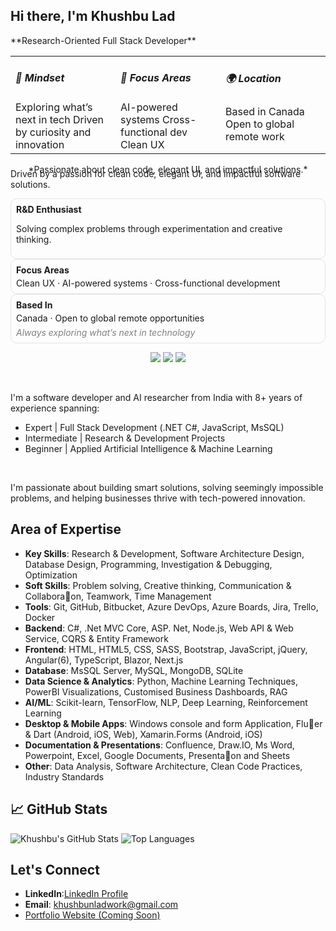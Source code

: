 <h2 align="left">Hi there, I'm Khushbu Lad</h2>
**Research-Oriented Full Stack Developer** 
<table width="100%">
  <tr>
    <td width="33%" valign="top">
      <h5>🧠 Mindset  </h5>
      Exploring what’s next in tech  
      Driven by curiosity and innovation  
    </td>
    <td width="33%" valign="top">
      <h5>🔬 Focus Areas</h5>
      AI-powered systems  
      Cross-functional dev  
      Clean UX 
    </td>
    <td width="33%" valign="top">
        <h5>🌍 Location</h5>  
        Based in Canada  
        Open to global remote work  
    </td>
  </tr>
</table>

<div align="center">
  *Passionate about clean code, elegant UI, and impactful solutions.*
</div>



<p align="left" style="margin-top: -10px;">
  Driven by a passion for clean code, elegant UI, and impactful software solutions.
</p>

<div>
  <div style="border: 1px solid rgba(120,120,120,0.2); border-radius: 10px; padding: 8px;">
    <h4 style="margin: 0;">R&D Enthusiast</h4>
    <p>Solving complex problems through experimentation and creative thinking.</p>
  </div>
  <div style="border: 1px solid rgba(120,120,120,0.2); border-radius: 10px; padding: 8px;">
    <h4 style="margin: 0;">Focus Areas</h4>
    <p style="margin: 4px 0 0;">Clean UX · AI-powered systems · Cross-functional development</p>
  </div>
  <div style="border: 1px solid rgba(120,120,120,0.2); border-radius: 10px; padding: 8px;">
    <h4 style="margin: 0;">Based In</h4>
    <p style="margin: 4px 0 0;">Canada · Open to global remote opportunities</p>
    <p style="color: gray; font-style: italic; margin: 6px 0 0;">Always exploring what’s next in technology</p>
  </div>
</div>

<p align="center">
  <img src="https://img.shields.io/badge/FullStack-Developer-blue?style=for-the-badge&logo=visualstudio&logoColor=white"/>
  <img src="https://img.shields.io/badge/AI/ML-Researcher-ff69b4?style=for-the-badge&logo=tensorflow&logoColor=white"/>
  <img src="https://img.shields.io/badge/UX-Creative-lightgrey?style=for-the-badge&logo=figma&logoColor=black"/>
</p>

<br />

I'm a software developer and AI researcher from India with 8+ years of experience spanning:
- Expert | Full Stack Development (.NET C#, JavaScript, MsSQL)
- Intermediate | Research & Development Projects
- Beginner | Applied Artificial Intelligence & Machine Learning

<br />

I'm passionate about building smart solutions, solving seemingly impossible problems, and helping businesses thrive with tech-powered innovation.

## Area of Expertise

- **Key Skills**: Research & Development, Software Architecture Design, Database Design, Programming, Investigation & Debugging, Optimization
- **Soft Skills**: Problem solving, Creative thinking, Communication & Collabora􀆟on, Teamwork, Time Management
- **Tools**: Git, GitHub, Bitbucket, Azure DevOps, Azure Boards, Jira, Trello, Docker
- **Backend**: C#, .Net MVC Core, ASP. Net, Node.js, Web API & Web Service, CQRS & Entity Framework
- **Frontend**: HTML, HTML5, CSS, SASS, Bootstrap, JavaScript, jQuery, Angular(6), TypeScript, Blazor, Next.js
- **Database**: MsSQL Server, MySQL, MongoDB, SQLite
- **Data Science & Analytics**: Python, Machine Learning Techniques, PowerBI Visualizations, Customised Business Dashboards, RAG
- **AI/ML**: Scikit-learn, TensorFlow, NLP, Deep Learning, Reinforcement Learning  
- **Desktop & Mobile Apps**: Windows console and form Application, Flu􀆩er & Dart (Android, iOS, Web), Xamarin.Forms (Android, iOS)
- **Documentation & Presentations**: Confluence, Draw.IO, Ms Word, Powerpoint, Excel, Google Documents, Presenta􀆟on and Sheets
- **Other**: Data Analysis, Software Architecture, Clean Code Practices, Industry Standards

## 📈 GitHub Stats

![Khushbu's GitHub Stats](https://github-readme-stats.vercel.app/api?username=khushbunlad&show_icons=true&theme=default)
![Top Languages](https://github-readme-stats.vercel.app/api/top-langs/?username=khushbunlad&layout=compact)


## Let's Connect

- **LinkedIn**:[LinkedIn Profile](https://www.linkedin.com/in/khushbu-lad/)
- **Email**: khushbunladwork@gmail.com
- [Portfolio Website (Coming Soon)](https://khushbulad.github.io/)

